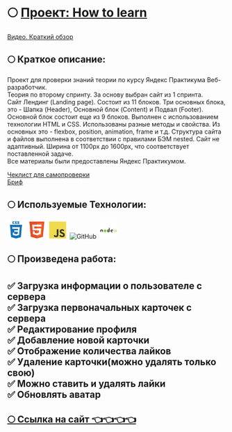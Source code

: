 # 🌕 [Проект: How to learn](https://baturinss.github.io/how-to-learn)

[Видео. Краткий обзор](https://user-images.githubusercontent.com/94468513/187517579-9dc81419-febd-4119-a782-1c47efe83f19.mp4)

## 🌕 Краткое описание:    
Проект для проверки знаний теории по курсу Яндекс Практикума Веб-разработчик.    
Теория по второму спринту. За основу выбран сайт из 1 спринта.    
Сайт Лендинг (Landing page). Состоит из 11 блоков. Три основных блока, это - Шапка (Header), Основной блок (Content) и Подвал (Footer). Основной блок состоит еще из 9 блоков.
Выполнен с использованием технологии HTML и CSS. Использованы разные методы и свойства. Из основных это - flexbox, position, animation, frame и т.д. Структура сайта и файлов выполнена в соответствии с правилами БЭМ nested. Сайт не адаптивный. Ширина от 1100px до 1600px, что соответствует поставленной задаче.    
Все материалы были предоставлены Яндекс Практикумом.    
    
[Чеклист для самопроверки](https://github.com/BaturinSS/how-to-learn/files/9455814/checklist-2.pdf)    
[Бриф](https://github.com/BaturinSS/how-to-learn/files/9455851/sprint-2-brief.pdf)    
    
## 🌕 Используемые Технологии:    
  <img src="https://github.com/devicons/devicon/blob/master/icons/css3/css3-plain-wordmark.svg"  title="CSS3" alt="CSS" width="40" height="40"/>&nbsp;
  <img src="https://github.com/devicons/devicon/blob/master/icons/html5/html5-original.svg" title="HTML5" alt="HTML" width="40" height="40"/>&nbsp;
  <img src="https://github.com/devicons/devicon/blob/master/icons/javascript/javascript-original.svg" title="JavaScript" alt="JavaScript" width="40" height="40"/>&nbsp;
  <img src="https://user-images.githubusercontent.com/78322084/162064174-194ac89a-024d-4839-aae3-22d9ee4e3a33.png"  title="GitHub" alt="GitHub" width="40" height="40"/>&nbsp;
  <img src="https://github.com/devicons/devicon/blob/master/icons/nodejs/nodejs-original-wordmark.svg" title="NodeJS" alt="NodeJS" width="40" height="40"/>&nbsp;

## 🌕 Произведена работа:
  ✅ Загрузка информации о пользователе с сервера    
  ✅ Загрузка первоначальных карточек с сервера    
  ✅ Редактирование профиля    
  ✅ Добавление новой карточки    
  ✅ Отображение количества лайков    
  ✅ Удаление карточки(можно удалять только свою)    
  ✅ Можно ставить и удалять лайки    
  ✅ Обновлять аватар    
---

## [🌕 Ссылка на сайт 👈👈👈👈](https://baturinss.github.io/how-to-learn)    
